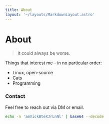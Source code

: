 ```yaml
---
title: About
layout: '~/layouts/MarkdownLayout.astro'
---
```


# About
> It could always be worse.


Things that interest me - in no particular order:

* Linux, open-source
* Cats
* Programming

### Contact
Feel free to reach out via DM or email.
```sh
echo -n 'amVickBteXJrLnNl' | base64 --decode 
```
